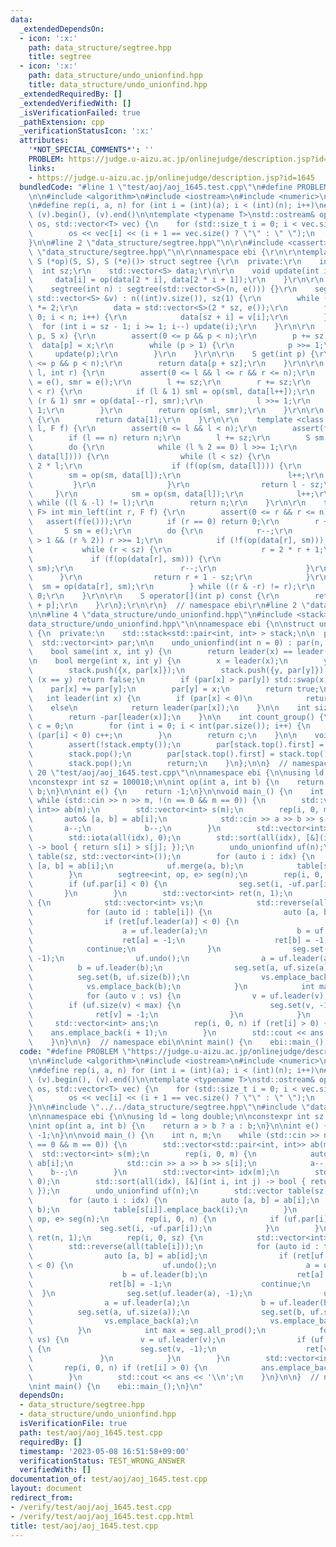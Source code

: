 ```yaml
---
data:
  _extendedDependsOn:
  - icon: ':x:'
    path: data_structure/segtree.hpp
    title: segtree
  - icon: ':x:'
    path: data_structure/undo_unionfind.hpp
    title: data_structure/undo_unionfind.hpp
  _extendedRequiredBy: []
  _extendedVerifiedWith: []
  _isVerificationFailed: true
  _pathExtension: cpp
  _verificationStatusIcon: ':x:'
  attributes:
    '*NOT_SPECIAL_COMMENTS*': ''
    PROBLEM: https://judge.u-aizu.ac.jp/onlinejudge/description.jsp?id=1645
    links:
    - https://judge.u-aizu.ac.jp/onlinejudge/description.jsp?id=1645
  bundledCode: "#line 1 \"test/aoj/aoj_1645.test.cpp\"\n#define PROBLEM \"https://judge.u-aizu.ac.jp/onlinejudge/description.jsp?id=1645\"\
    \n\n#include <algorithm>\n#include <iostream>\n#include <numeric>\n#include <vector>\n\
    \n#define rep(i, a, n) for (int i = (int)(a); i < (int)(n); i++)\n#define all(v)\
    \ (v).begin(), (v).end()\n\ntemplate <typename T>\nstd::ostream& operator<<(std::ostream&\
    \ os, std::vector<T> vec) {\n    for (std::size_t i = 0; i < vec.size(); i++)\n\
    \        os << vec[i] << (i + 1 == vec.size() ? \"\" : \" \");\n    return os;\n\
    }\n\n#line 2 \"data_structure/segtree.hpp\"\n\r\n#include <cassert>\r\n#line 5\
    \ \"data_structure/segtree.hpp\"\n\r\nnamespace ebi {\r\n\r\ntemplate <class S,\
    \ S (*op)(S, S), S (*e)()> struct segtree {\r\n  private:\r\n    int n;\r\n  \
    \  int sz;\r\n    std::vector<S> data;\r\n\r\n    void update(int i) {\r\n   \
    \     data[i] = op(data[2 * i], data[2 * i + 1]);\r\n    }\r\n\r\n  public:\r\n\
    \    segtree(int n) : segtree(std::vector<S>(n, e())) {}\r\n    segtree(const\
    \ std::vector<S> &v) : n((int)v.size()), sz(1) {\r\n        while (sz < n) sz\
    \ *= 2;\r\n        data = std::vector<S>(2 * sz, e());\r\n        for (int i =\
    \ 0; i < n; i++) {\r\n            data[sz + i] = v[i];\r\n        }\r\n      \
    \  for (int i = sz - 1; i >= 1; i--) update(i);\r\n    }\r\n\r\n    void set(int\
    \ p, S x) {\r\n        assert(0 <= p && p < n);\r\n        p += sz;\r\n      \
    \  data[p] = x;\r\n        while (p > 1) {\r\n            p >>= 1;\r\n       \
    \     update(p);\r\n        }\r\n    }\r\n\r\n    S get(int p) {\r\n        assert(0\
    \ <= p && p < n);\r\n        return data[p + sz];\r\n    }\r\n\r\n    S prod(int\
    \ l, int r) {\r\n        assert(0 <= l && l <= r && r <= n);\r\n        S sml\
    \ = e(), smr = e();\r\n        l += sz;\r\n        r += sz;\r\n        while (l\
    \ < r) {\r\n            if (l & 1) sml = op(sml, data[l++]);\r\n            if\
    \ (r & 1) smr = op(data[--r], smr);\r\n            l >>= 1;\r\n            r >>=\
    \ 1;\r\n        }\r\n        return op(sml, smr);\r\n    }\r\n\r\n    S all_prod()\
    \ {\r\n        return data[1];\r\n    }\r\n\r\n    template <class F> int max_right(int\
    \ l, F f) {\r\n        assert(0 <= l && l < n);\r\n        assert(f(e()));\r\n\
    \        if (l == n) return n;\r\n        l += sz;\r\n        S sm = e();\r\n\
    \        do {\r\n            while (l % 2 == 0) l >>= 1;\r\n            if (!f(op(sm,\
    \ data[l]))) {\r\n                while (l < sz) {\r\n                    l =\
    \ 2 * l;\r\n                    if (f(op(sm, data[l]))) {\r\n                \
    \        sm = op(sm, data[l]);\r\n                        l++;\r\n           \
    \         }\r\n                }\r\n                return l - sz;\r\n       \
    \     }\r\n            sm = op(sm, data[l]);\r\n            l++;\r\n        }\
    \ while ((l & -l) != l);\r\n        return n;\r\n    }\r\n\r\n    template <class\
    \ F> int min_left(int r, F f) {\r\n        assert(0 <= r && r <= n);\r\n     \
    \   assert(f(e()));\r\n        if (r == 0) return 0;\r\n        r += sz;\r\n \
    \       S sm = e();\r\n        do {\r\n            r--;\r\n            while (r\
    \ > 1 && (r % 2)) r >>= 1;\r\n            if (!f(op(data[r], sm))) {\r\n     \
    \           while (r < sz) {\r\n                    r = 2 * r + 1;\r\n       \
    \             if (f(op(data[r], sm))) {\r\n                        sm = op(data[r],\
    \ sm);\r\n                        r--;\r\n                    }\r\n          \
    \      }\r\n                return r + 1 - sz;\r\n            }\r\n          \
    \  sm = op(data[r], sm);\r\n        } while ((r & -r) != r);\r\n        return\
    \ 0;\r\n    }\r\n\r\n    S operator[](int p) const {\r\n        return data[sz\
    \ + p];\r\n    }\r\n};\r\n\r\n}  // namespace ebi\r\n#line 2 \"data_structure/undo_unionfind.hpp\"\
    \n\n#line 4 \"data_structure/undo_unionfind.hpp\"\n#include <stack>\n#line 6 \"\
    data_structure/undo_unionfind.hpp\"\n\nnamespace ebi {\n\nstruct undo_unionfind\
    \ {\n  private:\n    std::stack<std::pair<int, int> > stack;\n\n  public:\n  \
    \  std::vector<int> par;\n\n    undo_unionfind(int n = 0) : par(n, -1) {}\n\n\
    \    bool same(int x, int y) {\n        return leader(x) == leader(y);\n    }\n\
    \n    bool merge(int x, int y) {\n        x = leader(x);\n        y = leader(y);\n\
    \        stack.push({x, par[x]});\n        stack.push({y, par[y]});\n        if\
    \ (x == y) return false;\n        if (par[x] > par[y]) std::swap(x, y);\n    \
    \    par[x] += par[y];\n        par[y] = x;\n        return true;\n    }\n\n \
    \   int leader(int x) {\n        if (par[x] < 0)\n            return x;\n    \
    \    else\n            return leader(par[x]);\n    }\n\n    int size(int x) {\n\
    \        return -par[leader(x)];\n    }\n\n    int count_group() {\n        int\
    \ c = 0;\n        for (int i = 0; i < int(par.size()); i++) {\n            if\
    \ (par[i] < 0) c++;\n        }\n        return c;\n    }\n\n    void undo() {\n\
    \        assert(!stack.empty());\n        par[stack.top().first] = stack.top().second;\n\
    \        stack.pop();\n        par[stack.top().first] = stack.top().second;\n\
    \        stack.pop();\n        return;\n    }\n};\n\n}  // namespace ebi\n#line\
    \ 20 \"test/aoj/aoj_1645.test.cpp\"\n\nnamespace ebi {\n\nusing ld = long double;\n\
    \nconstexpr int sz = 100010;\n\nint op(int a, int b) {\n    return a > b ? a :\
    \ b;\n}\n\nint e() {\n    return -1;\n}\n\nvoid main_() {\n    int n, m;\n   \
    \ while (std::cin >> n >> m, !(n == 0 && m == 0)) {\n        std::vector<std::pair<int,\
    \ int>> ab(m);\n        std::vector<int> s(m);\n        rep(i, 0, m) {\n     \
    \       auto& [a, b] = ab[i];\n            std::cin >> a >> b >> s[i];\n     \
    \       a--;\n            b--;\n        }\n        std::vector<int> idx(m);\n\
    \        std::iota(all(idx), 0);\n        std::sort(all(idx), [&](int i, int j)\
    \ -> bool { return s[i] > s[j]; });\n        undo_unionfind uf(n);\n        std::vector\
    \ table(sz, std::vector<int>());\n        for (auto i : idx) {\n            auto\
    \ [a, b] = ab[i];\n            uf.merge(a, b);\n            table[s[i]].emplace_back(i);\n\
    \        }\n        segtree<int, op, e> seg(n);\n        rep(i, 0, n) {\n    \
    \        if (uf.par[i] < 0) {\n                seg.set(i, -uf.par[i]);\n     \
    \       }\n        }\n        std::vector<int> ret(n, 1);\n        rep(i, 0, sz)\
    \ {\n            std::vector<int> vs;\n            std::reverse(all(table[i]));\n\
    \            for (auto id : table[i]) {\n                auto [a, b] = ab[id];\n\
    \                if (ret[uf.leader(a)] < 0) {\n                    uf.undo();\n\
    \                    a = uf.leader(a);\n                    b = uf.leader(b);\n\
    \                    ret[a] = -1;\n                    ret[b] = -1;\n        \
    \            continue;\n                }\n                seg.set(uf.leader(a),\
    \ -1);\n                uf.undo();\n                a = uf.leader(a);\n      \
    \          b = uf.leader(b);\n                seg.set(a, uf.size(a));\n      \
    \          seg.set(b, uf.size(b));\n                vs.emplace_back(a);\n    \
    \            vs.emplace_back(b);\n            }\n            int max = seg.all_prod();\n\
    \            for (auto v : vs) {\n                v = uf.leader(v);\n        \
    \        if (uf.size(v) < max) {\n                    seg.set(v, -1);\n      \
    \              ret[v] = -1;\n                }\n            }\n        }\n   \
    \     std::vector<int> ans;\n        rep(i, 0, n) if (ret[i] > 0) {\n        \
    \    ans.emplace_back(i + 1);\n        }\n        std::cout << ans << '\\n';\n\
    \    }\n}\n\n}  // namespace ebi\n\nint main() {\n    ebi::main_();\n}\n"
  code: "#define PROBLEM \"https://judge.u-aizu.ac.jp/onlinejudge/description.jsp?id=1645\"\
    \n\n#include <algorithm>\n#include <iostream>\n#include <numeric>\n#include <vector>\n\
    \n#define rep(i, a, n) for (int i = (int)(a); i < (int)(n); i++)\n#define all(v)\
    \ (v).begin(), (v).end()\n\ntemplate <typename T>\nstd::ostream& operator<<(std::ostream&\
    \ os, std::vector<T> vec) {\n    for (std::size_t i = 0; i < vec.size(); i++)\n\
    \        os << vec[i] << (i + 1 == vec.size() ? \"\" : \" \");\n    return os;\n\
    }\n\n#include \"../../data_structure/segtree.hpp\"\n#include \"data_structure/undo_unionfind.hpp\"\
    \n\nnamespace ebi {\n\nusing ld = long double;\n\nconstexpr int sz = 100010;\n\
    \nint op(int a, int b) {\n    return a > b ? a : b;\n}\n\nint e() {\n    return\
    \ -1;\n}\n\nvoid main_() {\n    int n, m;\n    while (std::cin >> n >> m, !(n\
    \ == 0 && m == 0)) {\n        std::vector<std::pair<int, int>> ab(m);\n      \
    \  std::vector<int> s(m);\n        rep(i, 0, m) {\n            auto& [a, b] =\
    \ ab[i];\n            std::cin >> a >> b >> s[i];\n            a--;\n        \
    \    b--;\n        }\n        std::vector<int> idx(m);\n        std::iota(all(idx),\
    \ 0);\n        std::sort(all(idx), [&](int i, int j) -> bool { return s[i] > s[j];\
    \ });\n        undo_unionfind uf(n);\n        std::vector table(sz, std::vector<int>());\n\
    \        for (auto i : idx) {\n            auto [a, b] = ab[i];\n            uf.merge(a,\
    \ b);\n            table[s[i]].emplace_back(i);\n        }\n        segtree<int,\
    \ op, e> seg(n);\n        rep(i, 0, n) {\n            if (uf.par[i] < 0) {\n \
    \               seg.set(i, -uf.par[i]);\n            }\n        }\n        std::vector<int>\
    \ ret(n, 1);\n        rep(i, 0, sz) {\n            std::vector<int> vs;\n    \
    \        std::reverse(all(table[i]));\n            for (auto id : table[i]) {\n\
    \                auto [a, b] = ab[id];\n                if (ret[uf.leader(a)]\
    \ < 0) {\n                    uf.undo();\n                    a = uf.leader(a);\n\
    \                    b = uf.leader(b);\n                    ret[a] = -1;\n   \
    \                 ret[b] = -1;\n                    continue;\n              \
    \  }\n                seg.set(uf.leader(a), -1);\n                uf.undo();\n\
    \                a = uf.leader(a);\n                b = uf.leader(b);\n      \
    \          seg.set(a, uf.size(a));\n                seg.set(b, uf.size(b));\n\
    \                vs.emplace_back(a);\n                vs.emplace_back(b);\n  \
    \          }\n            int max = seg.all_prod();\n            for (auto v :\
    \ vs) {\n                v = uf.leader(v);\n                if (uf.size(v) < max)\
    \ {\n                    seg.set(v, -1);\n                    ret[v] = -1;\n \
    \               }\n            }\n        }\n        std::vector<int> ans;\n \
    \       rep(i, 0, n) if (ret[i] > 0) {\n            ans.emplace_back(i + 1);\n\
    \        }\n        std::cout << ans << '\\n';\n    }\n}\n\n}  // namespace ebi\n\
    \nint main() {\n    ebi::main_();\n}\n"
  dependsOn:
  - data_structure/segtree.hpp
  - data_structure/undo_unionfind.hpp
  isVerificationFile: true
  path: test/aoj/aoj_1645.test.cpp
  requiredBy: []
  timestamp: '2023-05-08 16:51:58+09:00'
  verificationStatus: TEST_WRONG_ANSWER
  verifiedWith: []
documentation_of: test/aoj/aoj_1645.test.cpp
layout: document
redirect_from:
- /verify/test/aoj/aoj_1645.test.cpp
- /verify/test/aoj/aoj_1645.test.cpp.html
title: test/aoj/aoj_1645.test.cpp
---
```


